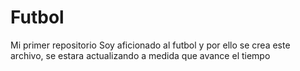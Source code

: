 # Futbol
Mi primer repositorio
Soy aficionado al futbol y por ello se crea este archivo, se estara actualizando a medida que avance el tiempo
